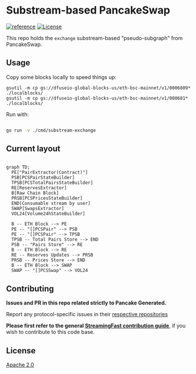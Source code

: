 # Substream-based PancakeSwap
[![reference](https://img.shields.io/badge/godoc-reference-5272B4.svg?style=flat-square)](https://pkg.go.dev/github.com/streamingfast/substream-pancakeswap)
[![License](https://img.shields.io/badge/License-Apache%202.0-blue.svg)](https://opensource.org/licenses/Apache-2.0)

This repo holds the `exchange` substream-based "pseudo-subgraph" from PancakeSwap.


## Usage

Copy some blocks locally to speed things up:

```
gsutil -m cp gs://dfuseio-global-blocks-us/eth-bsc-mainnet/v1/0006809* ./localblocks/
gsutil -m cp gs://dfuseio-global-blocks-us/eth-bsc-mainnet/v1/000681* ./localblocks/
```

Run with:

```bash

go run -v ./cmd/substream-exchange
```


## Current layout

```mermaid

graph TD;
  PE["PairExtractor(Contract)"]
  PSB[PCSPairStateBuilder]
  TPSB[PCSTotalPairsStateBuilder] 
  RE[ReservesExtractor]
  B[Raw Chain Block]
  PRSB[PCSPricesStateBuilder]
  END[Consumable stream by user]
  SWAP[SwapsExtractor]
  VOL24[Volume24hStateBuilder]
  
  B -- ETH Block --> PE
  PE -- "[]PCSPair" --> PSB
  PE -- "[]PCSPair" --> TPSB 
  TPSB -- Total Pairs Store --> END
  PSB -- "Pairs Store" --> RE
  B -- ETH Block --> RE
  RE -- Reserves Updates --> PRSB
  PRSB -- Prices Store --> END
  B -- ETH Block --> SWAP
  SWAP -- "[]PCSSwap" --> VOL24
```


## Contributing

**Issues and PR in this repo related strictly to Pancake Generated.**

Report any protocol-specific issues in their
[respective repositories](https://github.com/streamingfast/streamingfast#protocols)

**Please first refer to the general
[StreamingFast contribution guide](https://github.com/streamingfast/streamingfast/blob/master/CONTRIBUTING.md)**,
if you wish to contribute to this code base.

## License

[Apache 2.0](LICENSE)
